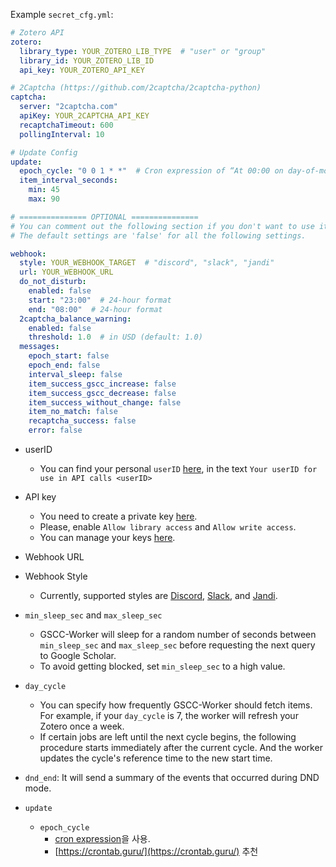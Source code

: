 
<!-- TODO: readthedocs.org -->

Example `secret_cfg.yml`:

```yaml
# Zotero API
zotero:
  library_type: YOUR_ZOTERO_LIB_TYPE  # "user" or "group"
  library_id: YOUR_ZOTERO_LIB_ID
  api_key: YOUR_ZOTERO_API_KEY

# 2Captcha (https://github.com/2captcha/2captcha-python)
captcha:
  server: "2captcha.com"
  apiKey: YOUR_2CAPTCHA_API_KEY
  recaptchaTimeout: 600
  pollingInterval: 10

# Update Config
update:
  epoch_cycle: "0 0 1 * *"  # Cron expression of “At 00:00 on day-of-month 1.”
  item_interval_seconds:
    min: 45
    max: 90

# =============== OPTIONAL ===============
# You can comment out the following section if you don't want to use it.
# The default settings are 'false' for all the following settings.

webhook:
  style: YOUR_WEBHOOK_TARGET  # "discord", "slack", "jandi"
  url: YOUR_WEBHOOK_URL
  do_not_disturb:
    enabled: false
    start: "23:00"  # 24-hour format
    end: "08:00"  # 24-hour format
  2captcha_balance_warning:
    enabled: false
    threshold: 1.0  # in USD (default: 1.0)
  messages:
    epoch_start: false
    epoch_end: false
    interval_sleep: false
    item_success_gscc_increase: false
    item_success_gscc_decrease: false
    item_success_without_change: false
    item_no_match: false
    recaptcha_success: false
    error: false
```

- userID
  - You can find your personal `userID` [here](https://www.zotero.org/settings/keys), in the text `Your userID for use in API calls <userID>`
- API key
  - You need to create a private key [here](https://www.zotero.org/settings/keys/new).
  - Please, enable `Allow library access` and `Allow write access`.
  - You can manage your keys [here](https://www.zotero.org/settings/keys).
- Webhook URL
- Webhook Style
  - Currently, supported styles are [Discord](https://support.discord.com/hc/en-us/articles/228383668-Intro-to-Webhooks), [Slack](https://api.slack.com/messaging/webhooks), and [Jandi](https://support.jandi.com/en/articles/6352697-receiving-incoming-webhooks-in-jandi).
- `min_sleep_sec` and `max_sleep_sec`
  - GSCC-Worker will sleep for a random number of seconds between `min_sleep_sec` and `max_sleep_sec` before requesting the next query to Google Scholar.
  - To avoid getting blocked, set `min_sleep_sec` to a high value.
- `day_cycle`
  - You can specify how frequently GSCC-Worker should fetch items. For example, if your `day_cycle` is 7, the worker will refresh your Zotero once a week.
  - If certain jobs are left until the next cycle begins, the following procedure starts immediately after the current cycle. And the worker updates the cycle's reference time to the new start time.

- `dnd_end`: It will send a summary of the events that occurred during DND mode.

- `update`
  - `epoch_cycle`
    - [cron expression](https://en.wikipedia.org/wiki/Cron)을 사용.
    - [https://crontab.guru/](https://crontab.guru/) 추천